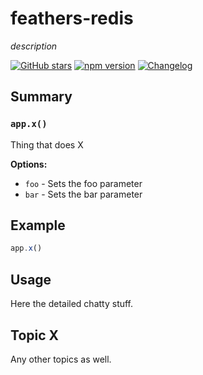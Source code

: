 # feathers-redis
*description*

[![GitHub stars](https://img.shields.io/github/stars/feathersjs/feathers-redis.png?style=social&label=Star)](https://github.com/feathersjs/feathers-redis/)
[![npm version](https://img.shields.io/npm/v/feathers-redis.png?style=flat-square)](https://www.npmjs.com/package/feathers-redis)
[![Changelog](https://img.shields.io/badge/changelog-.md-blue.png?style=flat-square)](https://github.com/feathersjs/feathers-redis/blob/master/CHANGELOG.md)


## Summary

### `app.x()`

Thing that does X

__Options:__

- `foo` - Sets the foo parameter
- `bar` - Sets the bar parameter

## Example

```js
app.x()
```

## Usage

Here the detailed chatty stuff.

## Topic X

Any other topics as well.